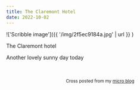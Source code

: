 ```yaml
---
title: The Claremont Hotel
date: 2022-10-02
---
```

!['Scribble image']({{ '/img/2f5ec9184a.jpg' | url }} )
<br>
<p>The Claremont hotel</p>
<p>Another lovely sunny day today</p>
<br>
<br>
<center><small>Cross posted from my <a href='http://micro.blog/joshnicholas'>micro blog</a></small></center>
<br>
    
